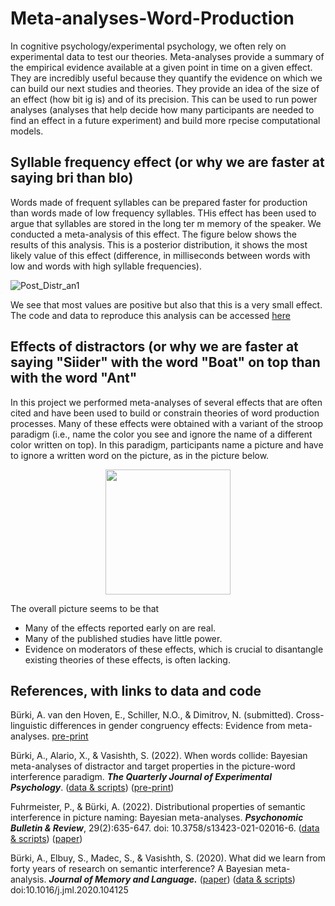 # Meta-analyses-Word-Production

In cognitive psychology/experimental psychology, we often rely on experimental data to test our theories. Meta-analyses provide a summary of the empirical evidence available at a given point in time on a given effect. They are incredibly useful because they quantify the evidence on which we can build our next studies and theories. They provide an idea of the size of an effect (how bit ig is) and of its precision. This can be used to run power analyses (analyses that help decide how many participants are needed to find an effect in a future experiment) and build more rpecise computational models.

## Syllable frequency effect (or why we are faster at saying bri than blo)
Words made of frequent syllables can be prepared faster for production than words made of low frequency syllables. THis effect has been used to argue that syllables are stored in the long ter
m memory of the speaker. We conducted a meta-analysis of this effect. The figure below shows the results of this analysis. This is a posterior distribution, it shows the most likely value of this effect (difference, in milliseconds between words with low and words with high syllable frequencies). 

<p align="center">

![Post_Distr_an1](https://user-images.githubusercontent.com/28299451/225846187-66083918-22eb-472d-a14a-91b5275b6035.png)

We see that most values are positive but also that this is a very small effect. The code and data to reproduce this analysis can be accessed [here](https://osf.io/4nmbj/)
  
## Effects of distractors (or why we are faster at saying "Siider" with the word "Boat" on top than with the word "Ant"
  
In this project we performed meta-analyses of several effects that are often cited and have been used to build or constrain theories of word production processes. Many of these effects were obtained with a variant of the stroop paradigm (i.e., name the color you see and ignore the name of a different color written on top). In this paradigm, participants name a picture and have to ignore a written word on the picture, as in the picture below.

<p align="center">
<img src="[https://user-images.githubusercontent.com/28299451/225575985-61402acc-3ee7-421f-b38f-f4a9fc061a54.pn](https://user-images.githubusercontent.com/28299451/225847441-394cc944-100d-4858-8542-c73ed5e00c55.png)" width="200" height="200">


The overall picture seems to be that
- Many of the effects reported early on are real. 
- Many of the published studies have little power.
- Evidence on moderators of these effects, which is crucial to disantangle existing theories of these effects, is often lacking. 
  
  

## References, with links to data and code
  Bürki, A. van den Hoven, E., Schiller, N.O., & Dimitrov, N. (submitted). Cross-linguistic differences in gender congruency effects: Evidence from meta-analyses. [pre-print](https://arxiv.org/abs/2109.03490)  

  Bürki, A., Alario, X., & Vasishth, S. (2022). When words collide: Bayesian meta-analyses of distractor and target properties in the picture-word interference paradigm. _**The Quarterly Journal of Experimental Psychology**_. ([data & scripts](https://osf.io/sjn5b/)) ([pre-print](https://arxiv.org/abs/2008.03972))
  
  Fuhrmeister, P., & Bürki, A. (2022). Distributional properties of semantic interference in picture naming: Bayesian meta-analyses.  _**Psychonomic Bulletin & Review**_, 29(2):635-647. doi: 10.3758/s13423-021-02016-6. 
([data & scripts](https://osf.io/v2fx5/)) ([paper](https://link.springer.com/article/10.3758/s13423-021-02016-6))
  
  
  Bürki, A., Elbuy, S., Madec, S., & Vasishth, S. (2020). What did we learn from forty years of research on semantic interference? A Bayesian meta-analysis. _**Journal of Memory and Language.**_ ([paper](https://www.sciencedirect.com/science/article/pii/S0749596X20300395)) ([data & scripts](https://osf.io/k6f4c/)) doi:10.1016/j.jml.2020.104125







